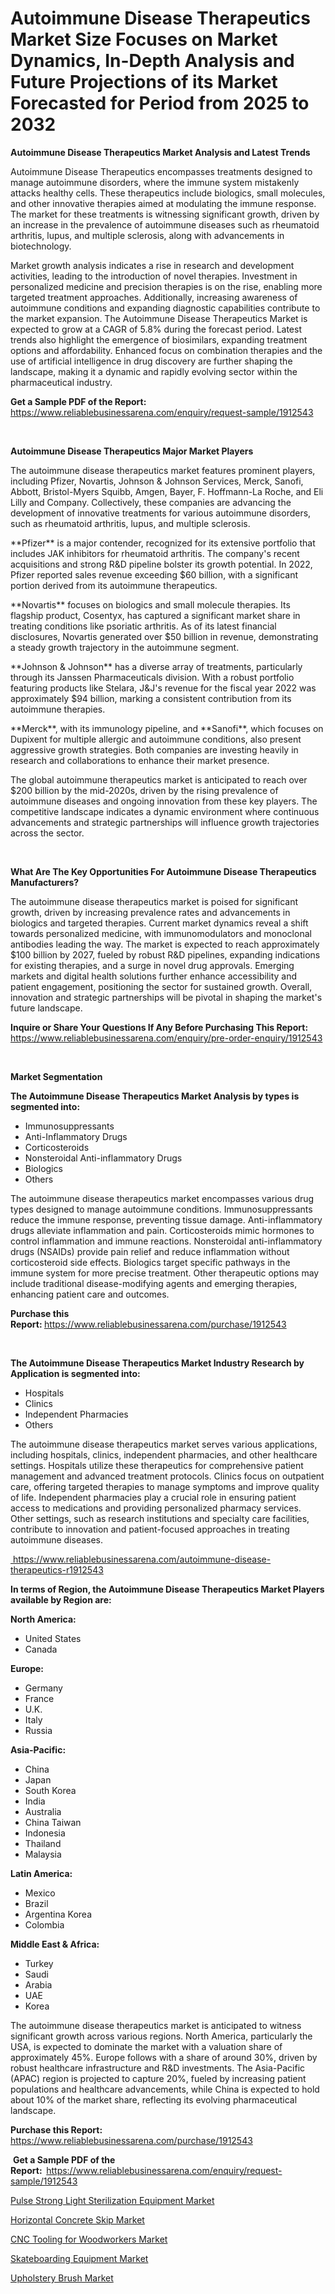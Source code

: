 <p><h1>Autoimmune Disease Therapeutics Market Size Focuses on Market Dynamics, In-Depth Analysis and Future Projections of its Market Forecasted for Period from 2025 to 2032</h1></p><p><strong>Autoimmune Disease Therapeutics Market Analysis and Latest Trends</strong></p>
<p><p>Autoimmune Disease Therapeutics encompasses treatments designed to manage autoimmune disorders, where the immune system mistakenly attacks healthy cells. These therapeutics include biologics, small molecules, and other innovative therapies aimed at modulating the immune response. The market for these treatments is witnessing significant growth, driven by an increase in the prevalence of autoimmune diseases such as rheumatoid arthritis, lupus, and multiple sclerosis, along with advancements in biotechnology.</p><p>Market growth analysis indicates a rise in research and development activities, leading to the introduction of novel therapies. Investment in personalized medicine and precision therapies is on the rise, enabling more targeted treatment approaches. Additionally, increasing awareness of autoimmune conditions and expanding diagnostic capabilities contribute to the market expansion. The Autoimmune Disease Therapeutics Market is expected to grow at a CAGR of 5.8% during the forecast period. Latest trends also highlight the emergence of biosimilars, expanding treatment options and affordability. Enhanced focus on combination therapies and the use of artificial intelligence in drug discovery are further shaping the landscape, making it a dynamic and rapidly evolving sector within the pharmaceutical industry.</p></p>
<p><strong>Get a Sample PDF of the Report:&nbsp;</strong> <a href="https://www.reliablebusinessarena.com/enquiry/request-sample/1912543?utm_campaign=2217&utm_medium=2&utm_source=Github&utm_content=ia&utm_term=05032025&utm_id=autoimmune-disease-therapeutics">https://www.reliablebusinessarena.com/enquiry/request-sample/1912543</a></p>
<p>&nbsp;</p>
<p><strong>Autoimmune Disease Therapeutics Major Market Players</strong></p>
<p><p>The autoimmune disease therapeutics market features prominent players, including Pfizer, Novartis, Johnson & Johnson Services, Merck, Sanofi, Abbott, Bristol-Myers Squibb, Amgen, Bayer, F. Hoffmann-La Roche, and Eli Lilly and Company. Collectively, these companies are advancing the development of innovative treatments for various autoimmune disorders, such as rheumatoid arthritis, lupus, and multiple sclerosis.</p><p>**Pfizer** is a major contender, recognized for its extensive portfolio that includes JAK inhibitors for rheumatoid arthritis. The company's recent acquisitions and strong R&D pipeline bolster its growth potential. In 2022, Pfizer reported sales revenue exceeding $60 billion, with a significant portion derived from its autoimmune therapeutics.</p><p>**Novartis** focuses on biologics and small molecule therapies. Its flagship product, Cosentyx, has captured a significant market share in treating conditions like psoriatic arthritis. As of its latest financial disclosures, Novartis generated over $50 billion in revenue, demonstrating a steady growth trajectory in the autoimmune segment.</p><p>**Johnson & Johnson** has a diverse array of treatments, particularly through its Janssen Pharmaceuticals division. With a robust portfolio featuring products like Stelara, J&J's revenue for the fiscal year 2022 was approximately $94 billion, marking a consistent contribution from its autoimmune therapies.</p><p>**Merck**, with its immunology pipeline, and **Sanofi**, which focuses on Dupixent for multiple allergic and autoimmune conditions, also present aggressive growth strategies. Both companies are investing heavily in research and collaborations to enhance their market presence.</p><p>The global autoimmune therapeutics market is anticipated to reach over $200 billion by the mid-2020s, driven by the rising prevalence of autoimmune diseases and ongoing innovation from these key players. The competitive landscape indicates a dynamic environment where continuous advancements and strategic partnerships will influence growth trajectories across the sector.</p></p>
<p>&nbsp;</p>
<p><strong>What Are The Key Opportunities For Autoimmune Disease Therapeutics Manufacturers?</strong></p>
<p><p>The autoimmune disease therapeutics market is poised for significant growth, driven by increasing prevalence rates and advancements in biologics and targeted therapies. Current market dynamics reveal a shift towards personalized medicine, with immunomodulators and monoclonal antibodies leading the way. The market is expected to reach approximately $100 billion by 2027, fueled by robust R&D pipelines, expanding indications for existing therapies, and a surge in novel drug approvals. Emerging markets and digital health solutions further enhance accessibility and patient engagement, positioning the sector for sustained growth. Overall, innovation and strategic partnerships will be pivotal in shaping the market's future landscape.</p></p>
<p><strong>Inquire or Share Your Questions If Any Before Purchasing This Report:</strong> <a href="https://www.reliablebusinessarena.com/enquiry/pre-order-enquiry/1912543?utm_campaign=2217&utm_medium=2&utm_source=Github&utm_content=ia&utm_term=05032025&utm_id=autoimmune-disease-therapeutics">https://www.reliablebusinessarena.com/enquiry/pre-order-enquiry/1912543</a></p>
<p>&nbsp;</p>
<p><strong>Market Segmentation</strong></p>
<p><strong>The Autoimmune Disease Therapeutics Market Analysis by types is segmented into:</strong></p>
<p><ul><li>Immunosuppressants</li><li>Anti-Inflammatory Drugs</li><li>Corticosteroids</li><li>Nonsteroidal Anti-inflammatory Drugs</li><li>Biologics</li><li>Others</li></ul></p>
<p><p>The autoimmune disease therapeutics market encompasses various drug types designed to manage autoimmune conditions. Immunosuppressants reduce the immune response, preventing tissue damage. Anti-inflammatory drugs alleviate inflammation and pain. Corticosteroids mimic hormones to control inflammation and immune reactions. Nonsteroidal anti-inflammatory drugs (NSAIDs) provide pain relief and reduce inflammation without corticosteroid side effects. Biologics target specific pathways in the immune system for more precise treatment. Other therapeutic options may include traditional disease-modifying agents and emerging therapies, enhancing patient care and outcomes.</p></p>
<p><strong>Purchase this Report:&nbsp;</strong><a href="https://www.reliablebusinessarena.com/purchase/1912543?utm_campaign=2217&utm_medium=2&utm_source=Github&utm_content=ia&utm_term=05032025&utm_id=autoimmune-disease-therapeutics">https://www.reliablebusinessarena.com/purchase/1912543</a></p>
<p>&nbsp;</p>
<p><strong>The Autoimmune Disease Therapeutics Market Industry Research by Application is segmented into:</strong></p>
<p><ul><li>Hospitals</li><li>Clinics</li><li>Independent Pharmacies</li><li>Others</li></ul></p>
<p><p>The autoimmune disease therapeutics market serves various applications, including hospitals, clinics, independent pharmacies, and other healthcare settings. Hospitals utilize these therapeutics for comprehensive patient management and advanced treatment protocols. Clinics focus on outpatient care, offering targeted therapies to manage symptoms and improve quality of life. Independent pharmacies play a crucial role in ensuring patient access to medications and providing personalized pharmacy services. Other settings, such as research institutions and specialty care facilities, contribute to innovation and patient-focused approaches in treating autoimmune diseases.</p></p>
<p><a href="https://www.reliablebusinessarena.com/autoimmune-disease-therapeutics-r1912543?utm_campaign=2217&utm_medium=2&utm_source=Github&utm_content=ia&utm_term=05032025&utm_id=autoimmune-disease-therapeutics">&nbsp;https://www.reliablebusinessarena.com/autoimmune-disease-therapeutics-r1912543</a></p>
<p><strong>In terms of Region, the Autoimmune Disease Therapeutics Market Players available by Region are:</strong></p>
<p>
    <p> <strong> North America: </strong>
        <ul>
            <li>United States</li>
            <li>Canada</li>
        </ul>
        </p> 
    <p> <strong> Europe: </strong>
        <ul>
            <li>Germany</li>
            <li>France</li>
            <li>U.K.</li>
            <li>Italy</li>
            <li>Russia</li>
        </ul>
        </p> 
    <p> <strong> Asia-Pacific: </strong>
        <ul>
            <li>China</li>
            <li>Japan</li>
            <li>South Korea</li>
            <li>India</li>
            <li>Australia</li>
            <li>China Taiwan</li>
            <li>Indonesia</li>
            <li>Thailand</li>
            <li>Malaysia</li>
        </ul>
        </p> 
    <p> <strong> Latin America: </strong>
        <ul>
            <li>Mexico</li>
            <li>Brazil</li>
            <li>Argentina Korea</li>
            <li>Colombia</li>
        </ul>
        </p> 
    <p> <strong> Middle East & Africa: </strong>
        <ul>
            <li>Turkey</li>
            <li>Saudi</li>
            <li>Arabia</li>
            <li>UAE</li>
            <li>Korea</li>
        </ul>
    </p>
    </p>
<p><p>The autoimmune disease therapeutics market is anticipated to witness significant growth across various regions. North America, particularly the USA, is expected to dominate the market with a valuation share of approximately 45%. Europe follows with a share of around 30%, driven by robust healthcare infrastructure and R&D investments. The Asia-Pacific (APAC) region is projected to capture 20%, fueled by increasing patient populations and healthcare advancements, while China is expected to hold about 10% of the market share, reflecting its evolving pharmaceutical landscape.</p></p>
<p><strong>Purchase this Report: </strong><a href="https://www.reliablebusinessarena.com/purchase/1912543?utm_campaign=2217&utm_medium=2&utm_source=Github&utm_content=ia&utm_term=05032025&utm_id=autoimmune-disease-therapeutics">https://www.reliablebusinessarena.com/purchase/1912543</a></p>
<p>&nbsp;<strong>Get a Sample PDF of the Report:&nbsp;&nbsp;</strong><a href="https://www.reliablebusinessarena.com/enquiry/request-sample/1912543?utm_campaign=2217&utm_medium=2&utm_source=Github&utm_content=ia&utm_term=05032025&utm_id=autoimmune-disease-therapeutics">https://www.reliablebusinessarena.com/enquiry/request-sample/1912543</a></p>
<p><strong></strong></p>
<p><p><a href="https://github.com/chlihakwatsi/Market-Research-Report-List-1/blob/main/pulse-strong-light-sterilization-equipment-market.md?utm_campaign=2217&utm_medium=2&utm_source=Github&utm_content=ia&utm_term=05032025&utm_id=autoimmune-disease-therapeutics">Pulse Strong Light Sterilization Equipment Market</a></p><p><a href="https://github.com/jemmysolin5k/Market-Research-Report-List-1/blob/main/horizontal-concrete-skip-market.md?utm_campaign=2217&utm_medium=2&utm_source=Github&utm_content=ia&utm_term=05032025&utm_id=autoimmune-disease-therapeutics">Horizontal Concrete Skip Market</a></p><p><a href="https://github.com/sokurgleyde/Market-Research-Report-List-1/blob/main/cnc-tooling-for-woodworkers-market.md?utm_campaign=2217&utm_medium=2&utm_source=Github&utm_content=ia&utm_term=05032025&utm_id=autoimmune-disease-therapeutics">CNC Tooling for Woodworkers Market</a></p><p><a href="https://www.linkedin.com/pulse/global-skateboarding-equipment-market-forecast-year-2025-2032-f8ipe?utm_campaign=2217&utm_medium=2&utm_source=Github&utm_content=ia&utm_term=05032025&utm_id=autoimmune-disease-therapeutics">Skateboarding Equipment Market</a></p><p><a href="https://www.linkedin.com/pulse/upholstery-brush-market-size-growing-cagr-57-detailed-insights-hdone?utm_campaign=2217&utm_medium=2&utm_source=Github&utm_content=ia&utm_term=05032025&utm_id=autoimmune-disease-therapeutics">Upholstery Brush Market</a></p></p>